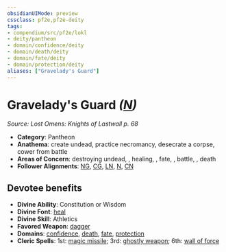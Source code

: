 ```yaml
---
obsidianUIMode: preview
cssclass: pf2e,pf2e-deity
tags:
- compendium/src/pf2e/lokl
- deity/pantheon
- domain/confidence/deity
- domain/death/deity
- domain/fate/deity
- domain/protection/deity
aliases: ["Gravelady's Guard"]
---
```

# Gravelady's Guard *([N](/rules/traits/neutral-b1.md))*  
*Source: Lost Omens: Knights of Lastwall p. 68*  

- **Category**: Pantheon
- **Anathema**: create undead, practice necromancy, desecrate a corpse, cower from battle
- **Areas of Concern**: destroying undead, , healing, , fate, , battle, , death
- **Follower Alignments**: [NG](/rules/traits/neutral-good-b1.md), [CG](/rules/traits/chaotic-good-b1.md), [LN](/rules/traits/lawful-neutral-b1.md), [N](/rules/traits/neutral-b1.md), [CN](/rules/traits/chaotic-neutral-b1.md)

## Devotee benefits

- **Divine Ability**: Constitution or Wisdom
- **Divine Font**: [heal](/compendium/spells/heal.md)
- **Divine Skill**: Athletics
- **Favored Weapon**: [dagger](/compendium/equipment/items/dagger.md)
- **Domains**: [confidence](/compendium/setting/domains.md#Confidence), [death](/compendium/setting/domains.md#Death), [fate](/compendium/setting/domains.md#Fate), [protection](/compendium/setting/domains.md#Protection)
- **Cleric Spells**: 1st: [magic missile](/compendium/spells/magic-missile.md); 3rd: [ghostly weapon](/compendium/spells/ghostly-weapon.md); 6th: [wall of force](/compendium/spells/wall-of-force.md)
